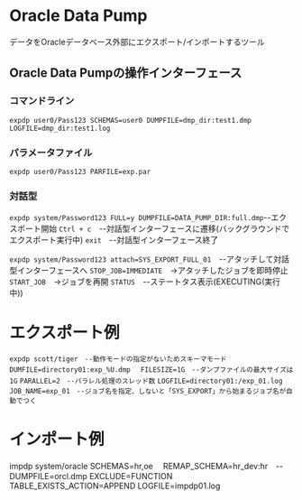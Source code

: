 # Oracle Data Pump
データをOracleデータベース外部にエクスポート/インポートするツール
## Oracle Data Pumpの操作インターフェース
### コマンドライン
`expdp user0/Pass123 SCHEMAS=user0 DUMPFILE=dmp_dir:test1.dmp LOGFILE=dmp_dir:test1.log`
### パラメータファイル
`expdp user0/Pass123 PARFILE=exp.par`
### 対話型
`expdp system/Password123 FULL=y DUMPFILE=DATA_PUMP_DIR:full.dmp`--エクスポート開始
`Ctrl + c`　--対話型インターフェースに遷移(バックグラウンドでエクスポート実行中)
`exit`　--対話型インターフェース終了

`expdp system/Password123 attach=SYS_EXPORT_FULL_01`　--アタッチして対話型インターフェースへ
`STOP_JOB=IMMEDIATE`　→アタッチしたジョブを即時停止
`START_JOB`　→ジョブを再開
`STATUS`　--ステートタス表示(EXECUTING(実行中))

# エクスポート例

`expdp scott/tiger　--動作モードの指定がないためスキーマモード`
`DUMFILE=directory01:exp_%U.dmp`　
`FILESIZE=1G　--ダンプファイルの最大サイズは1G`
`PARALLEL=2　--パラレル処理のスレッド数`
`LOGFILE=directory01:/exp_01.log`　
`JOB_NAME=exp_01　--ジョブ名を指定、しないと「SYS_EXPORT」から始まるジョブ名が自動でつく`

# インポート例

impdp system/oracle
SCHEMAS=hr,oe　
REMAP_SCHEMA=hr_dev:hr　--
DUMPFILE=orcl.dmp
EXCLUDE=FUNCTION
TABLE_EXISTS_ACTION=APPEND
LOGFILE=impdp01.log